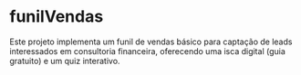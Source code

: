 # funilVendas
Este projeto implementa um funil de vendas básico para captação de leads interessados em consultoria financeira, oferecendo uma isca digital (guia gratuito) e um quiz interativo.
